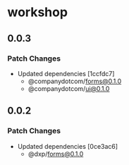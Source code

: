 # workshop

## 0.0.3

### Patch Changes

- Updated dependencies [1ccfdc7]
  - @companydotcom/forms@0.1.0
  - @companydotcom/ui@0.1.0

## 0.0.2

### Patch Changes

- Updated dependencies [0ce3ac6]
  - @dxp/forms@0.1.0
